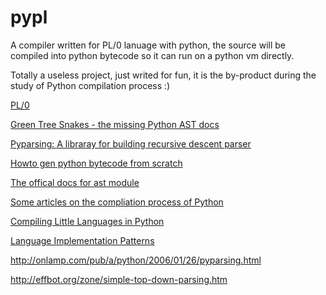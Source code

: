 pypl
====

A compiler written for PL/0 lanuage with python, the source will be compiled 
into python bytecode so it can run on a python vm directly.

Totally a useless project, just writed for fun, it is the by-product during the 
study of Python compilation process :)

[PL/0](http://en.wikipedia.org/wiki/PL/0)

[Green Tree Snakes - the missing Python AST docs](http://greentreesnakes.readthedocs.org/)

[Pyparsing: A libraray for building recursive descent parser](http://pyparsing.wikispaces.com/)

[Howto gen python bytecode from scratch](http://aisk.sinaapp.com/?p=164)

[The offical docs for ast module](http://docs.python.org/2/library/ast.html)

[Some articles on the compliation process of Python](http://blog.csdn.net/atfield/article/category/256448)

[Compiling Little Languages in Python](http://www.python.org/workshops/1998-11/proceedings/papers/aycock-little/aycock-little.html)

[Language Implementation Patterns](http://book.douban.com/subject/4030327/)

http://onlamp.com/pub/a/python/2006/01/26/pyparsing.html

http://effbot.org/zone/simple-top-down-parsing.htm
